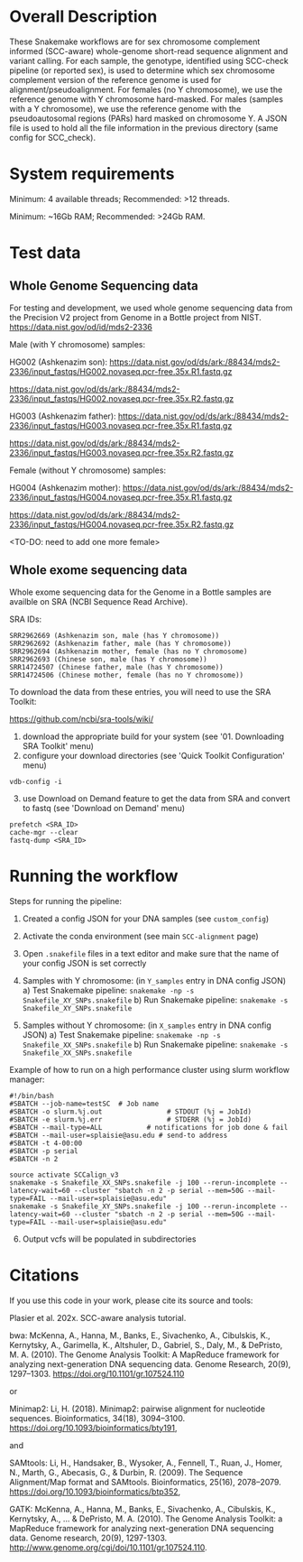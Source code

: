# Overall Description

These Snakemake workflows are for sex chromosome complement informed (SCC-aware) whole-genome short-read sequence alignment and variant calling. For each sample, the genotype, identified using SCC-check pipeline (or reported sex), is used to determine which sex chromosome complement version of the reference genome is used for alignment/pseudoalignment. For females (no Y chromosome), we use the reference genome with Y chromosome hard-masked. For males (samples with a Y chromosome), we use the reference genome with the pseudoautosomal regions (PARs) hard masked on chromosome Y. A JSON file is used to hold all the file information in the previous directory (same config for SCC_check).

# System requirements

Minimum: 4 available threads; Recommended: >12 threads.

Minimum: ~16Gb RAM; Recommended: >24Gb RAM.

# Test data

## Whole Genome Sequencing data
For testing and development, we used whole genome sequencing data from the Precision V2 project from Genome in a Bottle project from NIST.
https://data.nist.gov/od/id/mds2-2336

Male (with Y chromosome) samples: 

HG002 (Ashkenazim son):
https://data.nist.gov/od/ds/ark:/88434/mds2-2336/input_fastqs/HG002.novaseq.pcr-free.35x.R1.fastq.gz

https://data.nist.gov/od/ds/ark:/88434/mds2-2336/input_fastqs/HG002.novaseq.pcr-free.35x.R2.fastq.gz

HG003 (Ashkenazim father): 
https://data.nist.gov/od/ds/ark:/88434/mds2-2336/input_fastqs/HG003.novaseq.pcr-free.35x.R1.fastq.gz

https://data.nist.gov/od/ds/ark:/88434/mds2-2336/input_fastqs/HG003.novaseq.pcr-free.35x.R2.fastq.gz

Female (without Y chromosome) samples: 

HG004 (Ashkenazim mother):
https://data.nist.gov/od/ds/ark:/88434/mds2-2336/input_fastqs/HG004.novaseq.pcr-free.35x.R1.fastq.gz

https://data.nist.gov/od/ds/ark:/88434/mds2-2336/input_fastqs/HG004.novaseq.pcr-free.35x.R2.fastq.gz

<TO-DO: need to add one more female>

## Whole exome sequencing data

Whole exome sequencing data for the Genome in a Bottle samples are availble on SRA (NCBI Sequence Read Archive). 

SRA IDs: 
```
SRR2962669 (Ashkenazim son, male (has Y chromosome))
SRR2962692 (Ashkenazim father, male (has Y chromosome))
SRR2962694 (Ashkenazim mother, female (has no Y chromosome)
SRR2962693 (Chinese son, male (has Y chromosome)) 
SRR14724507 (Chinese father, male (has Y chromosome))
SRR14724506 (Chinese mother, female (has no Y chromosome))
```
To download the data from these entries, you will need to use the SRA Toolkit: 

https://github.com/ncbi/sra-tools/wiki/

1) download the appropriate build for your system (see '01. Downloading SRA Toolkit' menu)
2) configure your download directories (see 'Quick Toolkit Configuration' menu)
```
vdb-config -i
```

3) use Download on Demand feature to get the data from SRA and convert to fastq (see 'Download on Demand' menu)

```
prefetch <SRA_ID>
cache-mgr --clear
fastq-dump <SRA_ID>
```

# Running the workflow

Steps for running the pipeline: 
1) Created a config JSON for your DNA samples (see `custom_config`) 
2) Activate the conda environment (see main `SCC-alignment` page)
3) Open `.snakefile` files in a text editor and make sure that the name of your config JSON is set correctly
4) Samples with Y chromosome: (in `Y_samples` entry in DNA config JSON)
a) Test Snakemake pipeline: `snakemake -np -s Snakefile_XY_SNPs.snakefile`
b) Run Snakemake pipeline: `snakemake -s Snakefile_XY_SNPs.snakefile`

5) Samples without Y chromosome: (in `X_samples` entry in DNA config JSON)
a) Test Snakemake pipeline: `snakemake -np -s Snakefile_XX_SNPs.snakefile`
b) Run Snakemake pipeline: `snakemake -s Snakefile_XX_SNPs.snakefile`

Example of how to run on a high performance cluster using slurm workflow manager: 
```
#!/bin/bash
#SBATCH --job-name=testSC  # Job name
#SBATCH -o slurm.%j.out                # STDOUT (%j = JobId)
#SBATCH -e slurm.%j.err                # STDERR (%j = JobId)
#SBATCH --mail-type=ALL           # notifications for job done & fail
#SBATCH --mail-user=splaisie@asu.edu # send-to address
#SBATCH -t 4-00:00
#SBATCH -p serial
#SBATCH -n 2

source activate SCCalign_v3
snakemake -s Snakefile_XX_SNPs.snakefile -j 100 --rerun-incomplete --latency-wait=60 --cluster "sbatch -n 2 -p serial --mem=50G --mail-type=FAIL --mail-user=splaisie@asu.edu"
snakemake -s Snakefile_XY_SNPs.snakefile -j 100 --rerun-incomplete --latency-wait=60 --cluster "sbatch -n 2 -p serial --mem=50G --mail-type=FAIL --mail-user=splaisie@asu.edu"

```

6) Output vcfs will be populated in subdirectories
















# Citations 
If you use this code in your work, please cite its source and tools:

Plasier et al. 202x. SCC-aware analysis tutorial.

bwa: McKenna, A., Hanna, M., Banks, E., Sivachenko, A., Cibulskis, K., Kernytsky, A., Garimella, K., Altshuler, D., Gabriel, S., Daly, M., & DePristo, M. A. (2010). The Genome Analysis Toolkit: A MapReduce framework for analyzing next-generation DNA sequencing data. Genome Research, 20(9), 1297–1303. https://doi.org/10.1101/gr.107524.110

or 
 
Minimap2: Li, H. (2018). Minimap2: pairwise alignment for nucleotide sequences. Bioinformatics, 34(18), 3094–3100. https://doi.org/10.1093/bioinformatics/bty191,

and 

SAMtools: Li, H., Handsaker, B., Wysoker, A., Fennell, T., Ruan, J., Homer, N., Marth, G., Abecasis, G., & Durbin, R. (2009). The Sequence Alignment/Map format and SAMtools. Bioinformatics, 25(16), 2078–2079. https://doi.org/10.1093/bioinformatics/btp352,

GATK: McKenna, A., Hanna, M., Banks, E., Sivachenko, A., Cibulskis, K., Kernytsky, A., ... & DePristo, M. A. (2010). The Genome Analysis Toolkit: a MapReduce framework for analyzing next-generation DNA sequencing data. Genome research, 20(9), 1297-1303.  http://www.genome.org/cgi/doi/10.1101/gr.107524.110.




